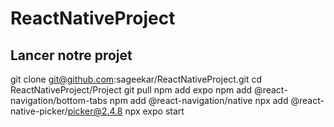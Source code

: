 # ReactNativeProject

## Lancer notre projet
git clone git@github.com:sageekar/ReactNativeProject.git
cd ReactNativeProject/Project
git pull
npm add expo
npm add @react-navigation/bottom-tabs
npm add @react-navigation/native
npx add @react-native-picker/picker@2.4.8
npx expo start